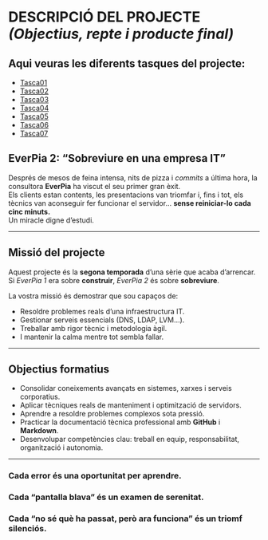 # DESCRIPCIÓ DEL PROJECTE *(Objectius, repte i producte final)*

## Aqui veuras les diferents tasques del projecte:

- [Tasca01](Tasca01)
- [Tasca02](Tasca02)
- [Tasca03](Tasca03)
- [Tasca04](Tasca04)
- [Tasca05](Tasca05)
- [Tasca06](Tasca06)
- [Tasca07](Tasca07)

## EverPia 2: “Sobreviure en una empresa IT”

Després de mesos de feina intensa, nits de pizza i *commits* a última hora, la consultora **EverPia** ha viscut el seu primer gran èxit.  
Els clients estan contents, les presentacions van triomfar i, fins i tot, els tècnics van aconseguir fer funcionar el servidor… **sense reiniciar-lo cada cinc minuts.**  
Un miracle digne d’estudi.

---

## Missió del projecte

Aquest projecte és la **segona temporada** d’una sèrie que acaba d’arrencar.  
Si *EverPia 1* era sobre **construir**, *EverPia 2* és sobre **sobreviure**.

La vostra missió és demostrar que sou capaços de:

- Resoldre problemes reals d’una infraestructura IT.  
- Gestionar serveis essencials (DNS, LDAP, LVM…).  
- Treballar amb rigor tècnic i metodologia àgil.  
- I mantenir la calma mentre tot sembla fallar.


---

## Objectius formatius

- Consolidar coneixements avançats en sistemes, xarxes i serveis corporatius.  
- Aplicar tècniques reals de manteniment i optimització de servidors.  
- Aprendre a resoldre problemes complexos sota pressió.  
- Practicar la documentació tècnica professional amb **GitHub** i **Markdown**.  
- Desenvolupar competències clau: treball en equip, responsabilitat, organització i autonomia.


---

### Cada error és una oportunitat per aprendre.  
### Cada “pantalla blava” és un examen de serenitat.  
### Cada “no sé què ha passat, però ara funciona” és un triomf silenciós.
